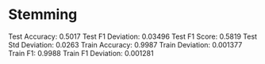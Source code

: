 # Stemming

Test Accuracy: 0.5017
Test F1 Deviation: 0.03496
Test F1 Score: 0.5819
Test Std Deviation: 0.0263
Train Accuracy: 0.9987
Train Deviation: 0.001377
Train F1: 0.9988
Train F1 Deviation: 0.001281